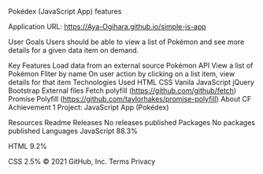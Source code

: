 Pokédex (JavaScript App) features

Application URL: https://Aya-Ogihara.github.io/simple-js-app

User Goals
Users should be able to view a list of Pokémon and see more details for a given data item on demand.

Key Features
Load data from an external source Pokémon API
View a list of Pokémon
Fliter by name
On user action by clicking on a list item, view details for that item
Technologies Used
HTML
CSS
Vanila JavaScript
jQuery
Bootstrap
External files
Fetch polyfill (https://github.com/github/fetch)
Promise Polyfill (https://github.com/taylorhakes/promise-polyfill)
About
CF Achievement 1 Project: JavaScript App (Pokédex)

Resources
 Readme
Releases
No releases published
Packages
No packages published
Languages
JavaScript
88.3%
 
HTML
9.2%
 
CSS
2.5%
© 2021 GitHub, Inc.
Terms
Privacy
